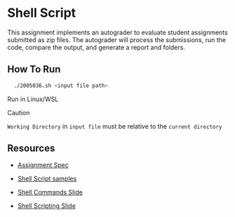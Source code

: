 
# Shell Script

This assignment implements an autograder to evaluate student assignments submitted as zip files.
 The autograder will process the submissions, run the code, compare the output, and generate a report
 and folders.

## How To Run
```bash
  ./2005036.sh <input file path> 
```
Run in Linux/WSL

> [!CAUTION]
> `Working Directory` in `input file` must be relative to the `current directory`

## Resources

- [Assignment Spec](https://github.com/TawhidMM/OS-CSE-314/blob/main/Offline-1%20shell-script/Resources/Bash%20Scripting%20Assignment_%20Autograder%20Design.pdf)

- [Shell Script samples](https://github.com/TawhidMM/OS-CSE-314/tree/main/Offline-1%20shell-script/Resources/script%20samples)

- [Shell Commands Slide](https://github.com/TawhidMM/OS-CSE-314/blob/main/Offline-1%20shell-script/Resources/CSE314January2024Session1.pdf)

- [Shell Scripting Slide](https://github.com/TawhidMM/OS-CSE-314/blob/main/Offline-1%20shell-script/Resources/Shell_Scripts.pdf)

